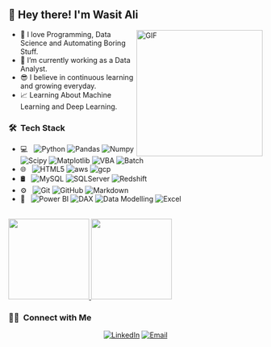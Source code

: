 <h2> 👋 Hey there! I'm Wasit Ali</h2>

<img height="250em" align="right" alt="GIF" src="https://i.pinimg.com/originals/e4/26/70/e426702edf874b181aced1e2fa5c6cde.gif" />


- 👀 I love Programming, Data Science and Automating Boring Stuff.
- 🌱 I’m currently working as a Data Analyst.
- 😎 I believe in continuous learning and growing everyday.
- 📈 Learning About Machine Learning and Deep Learning.

<h3> 🛠 &nbsp;Tech Stack</h3>

- 💻 &nbsp;
  ![Python](https://img.shields.io/badge/-Python-black?style=flat&logo=python&logoColor=white)
  ![Pandas](https://img.shields.io/badge/-Pandas-150458?style=flat&logo=Pandas)
  ![Numpy](https://img.shields.io/badge/-Numpy-lightgray?style=flat&logo=Numpy&logoColor=white)
  ![Scipy](https://img.shields.io/badge/-Scipy-blue?style=flat&logo=Scipy&logoColor=white)
  ![Matplotlib](https://img.shields.io/badge/-Matplotlib-black?style=flat&logo=Matplotlib&logoColor=white)
  ![VBA](https://img.shields.io/badge/-Vba-333333?style=flat&logo=vba)
  ![Batch](https://img.shields.io/badge/-Batch%20Script-333333?style=flat&logo=cmd&logoColor=00599C)
- 🌐 &nbsp;
  ![HTML5](https://img.shields.io/badge/-HTML5-E34F26?style=flat&logo=html5&logoColor=white)
  ![aws](https://img.shields.io/badge/-Amazon%20S3%20Bucket-FFA611?style=flat&logo=amazon-aws&logoColor=white)
  ![gcp](https://img.shields.io/badge/-Google%20Cloud%20Platform-4285F4?style=flat&logo=google%20cloud&logoColor=white)
- 🛢 &nbsp;
  ![MySQL](https://img.shields.io/badge/-MySQL-333333?style=flat&logo=mysql)
  ![SQLServer](https://img.shields.io/badge/-SQL%20Server-333333?style=flat&logo=sql)
  ![Redshift](https://img.shields.io/badge/-AWS%20Redshift-333333?style=flat&logo=amazon)
- ⚙️ &nbsp;
  ![Git](https://img.shields.io/badge/-Git-F1502F?style=flat&logo=git&logoColor=FFFFFF)
  ![GitHub](https://img.shields.io/badge/-GitHub-333333?style=flat&logo=github)
  ![Markdown](https://img.shields.io/badge/-Markdown-333333?style=flat&logo=markdown)
- 🔧 &nbsp;
  ![Power BI](https://img.shields.io/badge/-Power%20BI-333333?style=flat&logo=powerbi&logoColor=yellow)
  ![DAX](https://img.shields.io/badge/-DAX-333333?style=flat&logo=dax)
  ![Data Modelling](https://img.shields.io/badge/-Data%20Modelling-333333?style=flat&logo=database-ide&logoColor=2C2255)
  ![Excel](https://img.shields.io/badge/-Advance%20Excel-333333?style=flat&logo=microsoft-excel&logoColor=brightgreen)

<br/>

<a href="https://github.com/wasitali7364">
  <img height="160em" src="https://github-readme-stats.vercel.app/api?username=wasitali7364&hide=prs,issues,contribs&count_private=true&theme=radical&show_icons=true&card_width=300px" />
  <img height="160em" src="https://github-readme-stats.vercel.app/api/top-langs/?username=wasitali7364&hide=jupyter%20notebook&theme=blueberry&layout=compact" />
</a>

<br/>

<h3> 🤝🏻 &nbsp;Connect with Me </h3>

<p align="center">
<a href="https://www.linkedin.com/in/md-wasit-ali-nayyar/"><img alt="LinkedIn" src="https://img.shields.io/badge/LinkedIn-Wasit%20Ali-blue?style=flat-square&logo=linkedin"></a>
<a href="mailto:wasitali7364@yahoo.com"><img alt="Email" src="https://img.shields.io/badge/Email-wasitali7364@yahoo.com-blue?style=flat-square&logo=yahoo"></a>
</p>
<!---
wasitali7364/wasitali7364 is a ✨ special ✨ repository because its `README.md` (this file) appears on your GitHub profile.
You can click the Preview link to take a look at your changes.
--->
